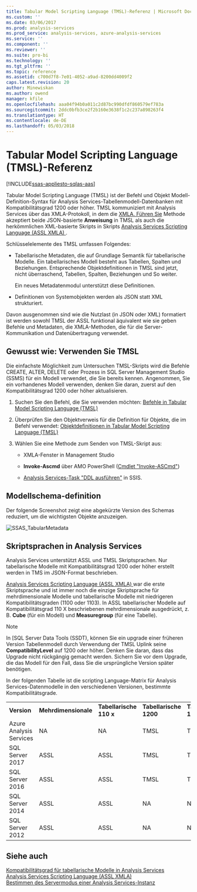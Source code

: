 ```yaml
---
title: Tabular Model Scripting Language (TMSL)-Referenz | Microsoft Docs
ms.custom: ''
ms.date: 03/06/2017
ms.prod: analysis-services
ms.prod_service: analysis-services, azure-analysis-services
ms.service: ''
ms.component: ''
ms.reviewer: ''
ms.suite: pro-bi
ms.technology: ''
ms.tgt_pltfrm: ''
ms.topic: reference
ms.assetid: c700d7f8-7e01-4052-a9ad-8200dd4009f2
caps.latest.revision: 20
author: Minewiskan
ms.author: owend
manager: kfile
ms.openlocfilehash: aaa04f94b0a011c2d87bc990dfdf860579ef783a
ms.sourcegitcommit: 2ddc0bfb3ce2f2b160e3638f1c2c237a898263f4
ms.translationtype: HT
ms.contentlocale: de-DE
ms.lasthandoff: 05/03/2018
---
```

# <a name="tabular-model-scripting-language-tmsl-reference"></a>Tabular Model Scripting Language (TMSL)-Referenz
[!INCLUDE[ssas-appliesto-sqlas-aas](../includes/ssas-appliesto-sqlas-aas.md)]

  Tabular Model Scripting Language (TMSL) ist der Befehl und Objekt Modell-Definition-Syntax für Analysis Services-Tabellenmodell-Datenbanken mit Kompatibilitätsgrad 1200 oder höher. TMSL kommuniziert mit Analysis Services über das XMLA-Protokoll, in dem die [XMLA. Führen Sie](../analysis-services/xmla/xml-elements-methods-execute.md) Methode akzeptiert beide JSON-basierte **Anweisung** in TMSL als auch die herkömmlichen XML-basierte Skripts in Skripts [Analysis Services Scripting Language &#40;ASSL XMLA&#41; ](../analysis-services/scripting/analysis-services-scripting-language-assl-for-xmla.md).  
  
 Schlüsselelemente des TMSL umfassen Folgendes:  
  
-   Tabellarische Metadaten, die auf Grundlage Semantik für tabellarische Modelle. Ein tabellarisches Modell besteht aus Tabellen, Spalten und Beziehungen. Entsprechende Objektdefinitionen in TMSL sind jetzt, nicht überraschend, Tabellen, Spalten, Beziehungen und So weiter.  
  
     Ein neues Metadatenmodul unterstützt diese Definitionen.  
  
-   Definitionen von Systemobjekten werden als JSON statt XML strukturiert.  
  
 Davon ausgenommen sind wie die Nutzlast (in JSON oder XML) formatiert ist werden sowohl TMSL der ASSL funktional äquivalent wie sie geben Befehle und Metadaten, die XMLA-Methoden, die für die Server-Kommunikation und Datenübertragung verwendet.  
  
## <a name="how-to-use-tmsl"></a>Gewusst wie: Verwenden Sie TMSL  
 Die einfachste Möglichkeit zum Untersuchen TMSL-Skripts wird die Befehle CREATE, ALTER, DELETE oder Prozess in SQL Server Management Studio (SSMS) für ein Modell verwendet, die Sie bereits kennen. Angenommen, Sie ein vorhandenes Modell verwenden, denken Sie daran, zuerst auf den Kompatibilitätsgrad 1200 oder höher aktualisieren.  
  
1.  Suchen Sie den Befehl, die Sie verwenden möchten: [Befehle in Tabular Model Scripting Language &#40;TMSL&#41;](../analysis-services/tabular-models-scripting-language-commands/tmsl-reference-commands.md)  
  
2.  Überprüfen Sie den Objektverweis für die Definition für Objekte, die im Befehl verwendet: [Objektdefinitionen in Tabular Model Scripting Language &#40;TMSL&#41;](../analysis-services/tabular-models-scripting-language-objects/tmsl-reference-tabular-objects.md)  
  
3.  Wählen Sie eine Methode zum Senden von TMSL-Skript aus:  
  
    -   XMLA-Fenster in Management Studio  
  
    -   **Invoke-Ascmd** über AMO PowerShell ([Cmdlet "Invoke-ASCmd"](../analysis-services/powershell/invoke-ascmd-cmdlet.md))  
  
    -   [Analysis Services-Task "DDL ausführen"](../integration-services/control-flow/analysis-services-execute-ddl-task.md) in SSIS.  
  
## <a name="model-definition-schema"></a>Modellschema-definition  
 Der folgende Screenshot zeigt eine abgekürzte Version des Schemas reduziert, um die wichtigsten Objekte anzuzeigen.  
  
 ![SSAS_TabularMetadata](../analysis-services/media/ssas-tabularmetadata.JPG "SSAS_TabularMetadata")  
  
## <a name="scripting-languages-in-analysis-services"></a>Skriptsprachen in Analysis Services  
 Analysis Services unterstützt ASSL und TMSL Skriptsprachen. Nur tabellarische Modelle mit Kompatibilitätsgrad 1200 oder höher erstellt werden in TMS im JSON-Format beschrieben.  
  
 [Analysis Services Scripting Language &#40;ASSL XMLA&#41; ](../analysis-services/scripting/analysis-services-scripting-language-assl-for-xmla.md) war die erste Skriptsprache und ist immer noch die einzige Skriptsprache für mehrdimensionale Modelle und tabellarische Modelle mit niedrigeren Kompatibilitätsgraden (1100 oder 1103). In ASSL tabellarischer Modelle auf Kompatibilitätsgrad 110 X beschriebenen mehrdimensionale ausgedrückt, z. B. **Cube** (für ein Modell) und **Measuregroup** (für eine Tabelle).  
  
> [!NOTE]  
>  In [SQL Server Data Tools (SSDT), können Sie ein upgrade einer früheren Version Tabellenmodell durch Verwendung der TMSL Uplink seine **CompatibilityLevel** auf 1200 oder höher. Denken Sie daran, dass das Upgrade nicht rückgängig gemacht werden. Sichern Sie vor dem Upgrade, die das Modell für den Fall, dass Sie die ursprüngliche Version später benötigen.  
  
 In der folgenden Tabelle ist die scripting Language-Matrix für Analysis Services-Datenmodelle in den verschiedenen Versionen, bestimmte Kompatibilitätsgrade.  

||||||  
|-|-|-|-|-|  
|**Version**|**Mehrdimensionale**|**Tabellarische 110 x**|**Tabellarische 1200**| **Tabellarische 1400** |
|Azure Analysis Services|NA|NA|TMSL|TMSL| 
|SQL Server 2017|ASSL|ASSL|TMSL|TMSL| 
|SQL Server 2016|ASSL|ASSL|TMSL|TMSL| 
|SQL Server 2014|ASSL|ASSL|NA|NA|   
|SQL Server 2012|ASSL|ASSL|NA|NA|  

  
## <a name="see-also"></a>Siehe auch  
 [Kompatibilitätsgrad für tabellarische Modelle in Analysis Services](../analysis-services/tabular-models/compatibility-level-for-tabular-models-in-analysis-services.md)   
 [Analysis Services Scripting Language &#40;ASSL XMLA&#41;](../analysis-services/scripting/analysis-services-scripting-language-assl-for-xmla.md)   
 [Bestimmen des Servermodus einer Analysis Services-Instanz](../analysis-services/instances/determine-the-server-mode-of-an-analysis-services-instance.md)  
  
  
